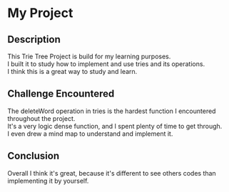 # My Project

## Description
This Trie Tree Project is build for my learning purposes.  
I built it to study how to implement and use tries and its operations.  
I think this is a great way to study and learn.

## Challenge Encountered
The deleteWord operation in tries is the hardest function I encountered throughout the project.  
It's a very logic dense function, and I spent plenty of time to get through.  
I even drew a mind map to understand and implement it.

## Conclusion
Overall I think it's great, because it's different to see others codes than implementing it by yourself.